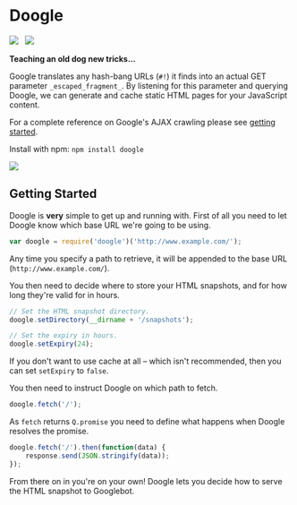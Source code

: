 Doogle
=========

<img src="https://travis-ci.org/Wildhoney/Doogle.png?branch=master" />
&nbsp;
<img src="https://badge.fury.io/js/doogle.png" />

**Teaching an old dog new tricks...**

Google translates any hash-bang URLs (`#!`) it finds into an actual GET parameter `_escaped_fragment_`. By listening for this parameter and querying Doogle, we can generate and cache static HTML pages for your JavaScript content.

For a complete reference on Google's AJAX crawling please see <a href="https://developers.google.com/webmasters/ajax-crawling/docs/getting-started" taregt="_blank">getting started</a>.

Install with npm: `npm install doogle`

<img src="http://farm8.static.flickr.com/7127/7146261335_90627b033e.jpg" />

Getting Started
---------

Doogle is **very** simple to get up and running with. First of all you need to let Doogle know which base URL we're going to be using.

```javascript
var doogle = require('doogle')('http://www.example.com/');
```

Any time you specify a path to retrieve, it will be appended to the base URL (`http://www.example.com/`).

You then need to decide where to store your HTML snapshots, and for how long they're valid for in hours.

```javascript
// Set the HTML snapshot directory.
doogle.setDirectory(__dirname + '/snapshots');

// Set the expiry in hours.
doogle.setExpiry(24);
```

If you don't want to use cache at all &ndash; which isn't recommended, then you can set `setExpiry` to `false`.

You then need to instruct Doogle on which path to fetch.

```javascript
doogle.fetch('/');
```

As `fetch` returns `Q.promise` you need to define what happens when Doogle resolves the promise.

```javascript
doogle.fetch('/').then(function(data) {
    response.send(JSON.stringify(data));
});
```

From there on in you're on your own! Doogle lets you decide how to serve the HTML snapshot to Googlebot.
